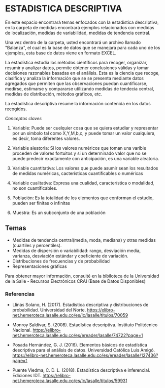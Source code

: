 # ESTADISTICA DESCRIPTIVA
En este espacio encontrará temas enfocados con la estadística descriptiva, en la carpeta de medidas encontrará ejemplos relacionados con medidas de localización, medidas de variabilidad, medidas de tendencia central.

Una vez dentro de la carpeta, usted encontrará un archivo llamado "Balanza", el cual es la base de datos que se manejará para cada uno de los ejemplos, esta base de datos viene en formato EXCEL.

La estadística estudia los métodos científicos para recoger, organizar, resumir y analizar datos, permite obtener conclusiones válidas y tomar decisiones razonables basadas en el análisis. Esta es la ciencia que recoge, clasifica y analiza la información que se se presenta mediante datos agregados que permiten que las observaciones puedan cuantificarse, medirse, estimarse y compararse utilizando medidas de tendecia central, medidas de distribución, métodos gráficos, etc. 

La estadística descriptiva resume la información contenida en los datos recogidos.

_Conceptos claves_

1. Variable: Puede ser cuelquier cosa que se quiera estudiar y representar por un símbolo tal como X,Y,M,b,c, y puede tomar un valor cualquiera, es decir, toma diferentes valores. 

2. Variable aleatoria: Si los valores numéricos que toman una varible proceden de valores fortuitos y si un determinado valor que no se puede predecir exactamente con anticipación, es una variable aleatoria. 

3. Variable cuantitativa: Los valores que puede asumir sean los resultados de medidas numéricas, cacterísticas cuantificables o numéricas

4. Variable cualitativa: Expresa una cualidad, característica o modalidad, no son cuantificables. 

5. Población: Es la totalidad de los elementos que conforman el estudio, pueden ser finitas o infinitas 

5. Muestra: Es un subconjunto de una población



## Temas

- Medidas de tendencia central(media, moda, mediana) y otras medidas (cuartiles y percentiles).
- Medidas de dispersión o variabilidad: rango, desviación media, varianza, desviación estándar y coeficiente de variación. 
- Distribuciones de frecuencias y de probabilidad
- Representaciones gráficas


Para obtener mayor información, consulté en la bibiloteca de la Universidad de la Salle - Recursos Electrónicos CRAI (Base de Datos Disponibles)


### Referencias 

- Llinás Solano, H. (2017). Estadística descriptiva y distribuciones de probabilidad. Universidad del Norte. https://elibro-net.hemeroteca.lasalle.edu.co/es/lc/lasalle/titulos/70059

- Monroy Saldívar, S. (2008). Estadística descriptiva. Instituto Politécnico Nacional. https://elibro-net.hemeroteca.lasalle.edu.co/es/ereader/lasalle/74722?page=1

- Posada Hernández, G. J. (2016). Elementos básicos de estadística descriptiva para el análisis de datos. Universidad Católica Luis Amigó. https://elibro-net.hemeroteca.lasalle.edu.co/es/ereader/lasalle/127436?page=1

- Puente Viedma, C. D. L. (2018). Estadística descriptiva e inferencial. Ediciones IDT. https://elibro-net.hemeroteca.lasalle.edu.co/es/lc/lasalle/titulos/59931







